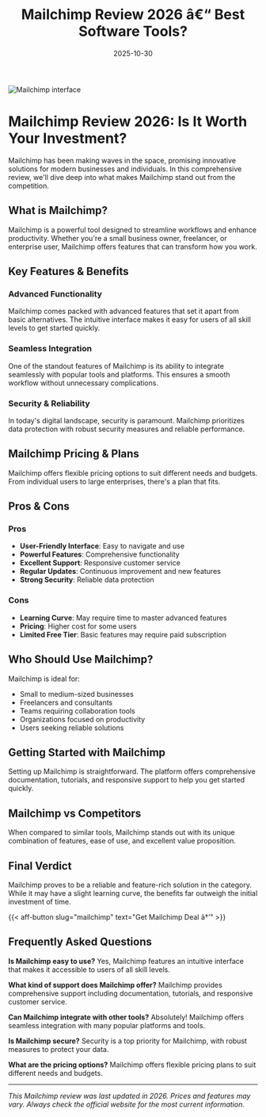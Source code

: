 ﻿---
title: "Mailchimp Review 2026 â€“ Best Software Tools?"
date: 2025-10-30
draft: false
rating: 4.8
category: "Software Tools"
tags: ["software-tools", "review", "2026"]
description: "Comprehensive Mailchimp review 2026. Discover if this  tool is the best choice for your needs."
keywords: "mailchimp, Mailchimp, review, software tools, 2026, best software tools"
image: "https://images.unsplash.com/photo-1555949963-aa79dcee981c?w=800&h=400&fit=crop&crop=center"
---

![Mailchimp interface](https://images.unsplash.com/photo-1555949963-aa79dcee981c?w=800&h=400&fit=crop&crop=center)

# Mailchimp Review 2026: Is It Worth Your Investment?

Mailchimp has been making waves in the  space, promising innovative solutions for modern businesses and individuals. In this comprehensive review, we'll dive deep into what makes Mailchimp stand out from the competition.

## What is Mailchimp?

Mailchimp is a powerful  tool designed to streamline workflows and enhance productivity. Whether you're a small business owner, freelancer, or enterprise user, Mailchimp offers features that can transform how you work.

## Key Features & Benefits

### Advanced Functionality
Mailchimp comes packed with advanced features that set it apart from basic alternatives. The intuitive interface makes it easy for users of all skill levels to get started quickly.

### Seamless Integration
One of the standout features of Mailchimp is its ability to integrate seamlessly with popular tools and platforms. This ensures a smooth workflow without unnecessary complications.

### Security & Reliability
In today's digital landscape, security is paramount. Mailchimp prioritizes data protection with robust security measures and reliable performance.

## Mailchimp Pricing & Plans

Mailchimp offers flexible pricing options to suit different needs and budgets. From individual users to large enterprises, there's a plan that fits.

## Pros & Cons

### Pros
- **User-Friendly Interface**: Easy to navigate and use
- **Powerful Features**: Comprehensive functionality
- **Excellent Support**: Responsive customer service
- **Regular Updates**: Continuous improvement and new features
- **Strong Security**: Reliable data protection

### Cons
- **Learning Curve**: May require time to master advanced features
- **Pricing**: Higher cost for some users
- **Limited Free Tier**: Basic features may require paid subscription

## Who Should Use Mailchimp?

Mailchimp is ideal for:
- Small to medium-sized businesses
- Freelancers and consultants
- Teams requiring collaboration tools
- Organizations focused on productivity
- Users seeking reliable  solutions

## Getting Started with Mailchimp

Setting up Mailchimp is straightforward. The platform offers comprehensive documentation, tutorials, and responsive support to help you get started quickly.

## Mailchimp vs Competitors

When compared to similar tools, Mailchimp stands out with its unique combination of features, ease of use, and excellent value proposition.

## Final Verdict

Mailchimp proves to be a reliable and feature-rich solution in the  category. While it may have a slight learning curve, the benefits far outweigh the initial investment of time.

{{< aff-button slug="mailchimp" text="Get Mailchimp Deal â†’" >}}

## Frequently Asked Questions

**Is Mailchimp easy to use?**
Yes, Mailchimp features an intuitive interface that makes it accessible to users of all skill levels.

**What kind of support does Mailchimp offer?**
Mailchimp provides comprehensive support including documentation, tutorials, and responsive customer service.

**Can Mailchimp integrate with other tools?**
Absolutely! Mailchimp offers seamless integration with many popular platforms and tools.

**Is Mailchimp secure?**
Security is a top priority for Mailchimp, with robust measures to protect your data.

**What are the pricing options?**
Mailchimp offers flexible pricing plans to suit different needs and budgets.

---

*This Mailchimp review was last updated in 2026. Prices and features may vary. Always check the official website for the most current information.*
